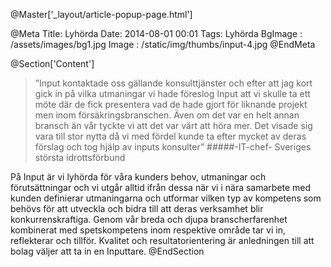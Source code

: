 @Master['_layout/article-popup-page.html'] 

@Meta
Title: Lyhörda
Date: 2014-08-01 00:01
Tags: Lyhörda
BgImage : /assets/images/bg1.jpg
Image : /static/img/thumbs/input-4.jpg
@EndMeta

@Section['Content']
>”Input kontaktade oss gällande konsulttjänster och efter att jag kort gick in på vilka utmaningar vi hade föreslog Input att vi skulle ta ett möte där de fick presentera vad de hade gjort för liknande projekt men inom försäkringsbranschen. Även om det var en helt annan bransch än vår tyckte vi att det var värt att höra mer. Det visade sig vara till stor nytta då vi med fördel kunde ta efter mycket av deras förslag och tog hjälp av inputs konsulter”
#####-IT-chef- Sveriges största idrottsförbund
 
På Input är vi lyhörda för våra kunders behov, utmaningar och förutsättningar och vi utgår alltid ifrån dessa när vi i nära samarbete med kunden definierar utmaningarna och utformar vilken typ av kompetens som behövs för att utveckla och bidra till att deras verksamhet blir konkurrenskraftiga. Genom vår breda och djupa branscherfarenhet kombinerat med spetskompetens inom respektive område tar vi in, reflekterar och tillför. Kvalitet och resultatorientering är anledningen till att bolag väljer att ta in en Inputtare.
@EndSection
